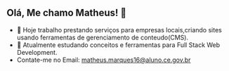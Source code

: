 ## Olá, Me chamo Matheus! 👋
- 🔭 Hoje trabalho prestando serviços para empresas locais,criando sites usando ferramentas de gerenciamento de conteudo(CMS).
- 🌱 Atualmente estudando conceitos e ferramentas para Full Stack Web Development.
- Contate-me no Email: matheus.marques16@aluno.ce.gov.br

